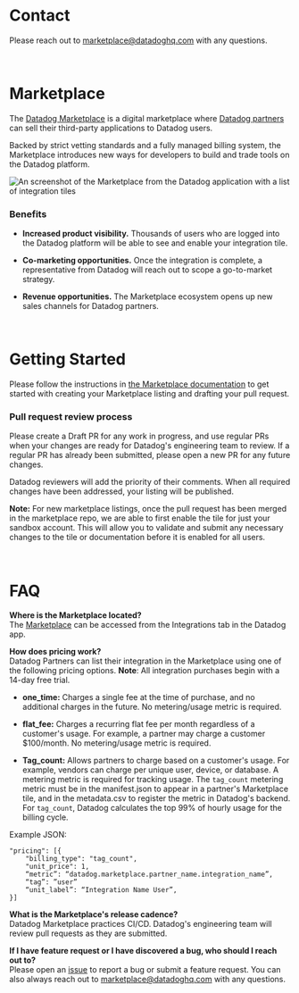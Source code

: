 # Contact
Please reach out to marketplace@datadoghq.com with any questions.

<p>&nbsp;</p> 

# Marketplace
The [Datadog Marketplace](https://www.datadoghq.com/blog/datadog-marketplace/) is a digital marketplace where [Datadog partners](https://www.datadoghq.com/partner/) can sell their third-party applications to Datadog users. 

Backed by strict vetting standards and a fully managed billing system, the Marketplace introduces new ways for developers to build and trade tools on the Datadog platform.

![An screenshot of the Marketplace from the Datadog application with a list of integration tiles](https://imgix.datadoghq.com/img/blog/datadog-marketplace/marketplace-cover-2.png?fit=max)

### Benefits

- **Increased product visibility.**
Thousands of users who are logged into the Datadog platform will be able to see and enable your integration tile.

- **Co-marketing opportunities.**
Once the integration is complete, a representative from Datadog will reach out to scope a go-to-market strategy.

- **Revenue opportunities.**
The Marketplace ecosystem opens up new sales channels for Datadog partners.

<p>&nbsp;</p> 

# Getting Started

Please follow the instructions in [the Marketplace documentation](https://docs.datadoghq.com/developers/marketplace/) to get started with creating your Marketplace listing and drafting your pull request. 

### Pull request review process
Please create a Draft PR for any work in progress, and use regular PRs when your changes are ready for Datadog's engineering team to review. If a regular PR has already been submitted, please open a new PR for any future changes.

Datadog reviewers will add the priority of their comments. When all required changes have been addressed, your listing will be published.

**Note:** For new marketplace listings, once the pull request has been merged in the marketplace repo, we are able to first enable the tile for just your sandbox account. This will allow you to validate and submit any necessary changes to the tile or documentation before it is enabled for all users. 

<p>&nbsp;</p> 

# FAQ

**Where is the Marketplace located?**\
The [Marketplace](https://app.datadoghq.com/marketplace) can be accessed from the Integrations tab in the Datadog app.

**How does pricing work?**\
Datadog Partners can list their integration in the Marketplace using one of the following pricing options. **Note**: All integration purchases begin with a 14-day free trial. 

- **one_time:** Charges a single fee at the time of purchase, and no additional charges in the future. No metering/usage metric is required.

- **flat_fee:** Charges a recurring flat fee per month regardless of a customer's usage. For example, a partner may charge a customer $100/month. No metering/usage metric is required.

- **Tag_count:** Allows partners to charge based on a customer's usage. For example, vendors can charge per unique user, device, or database. A metering metric is required for tracking usage. The `tag_count` metering metric must be in the manifest.json to appear in a partner's Marketplace tile, and in the metadata.csv to register the metric in Datadog's backend. For `tag_count`, Datadog calculates the top 99% of hourly usage for the billing cycle.

Example JSON:
```
"pricing": [{
    "billing_type": "tag_count",
    "unit_price": 1,
    “metric”: “datadog.marketplace.partner_name.integration_name”,
    “tag”: ”user”
    “unit_label”: “Integration Name User”,
}]
```

**What is the Marketplace's release cadence?**\
Datadog Marketplace practices CI/CD. Datadog's engineering team will review pull requests as they are submitted.

**If I have feature request or I have discovered a bug, who should I reach out to?**\
Please open an [issue](https://github.com/DataDog/marketplace/issues) to report a bug or submit a feature request. You can also always reach out to marketplace@datadoghq.com with any questions.
